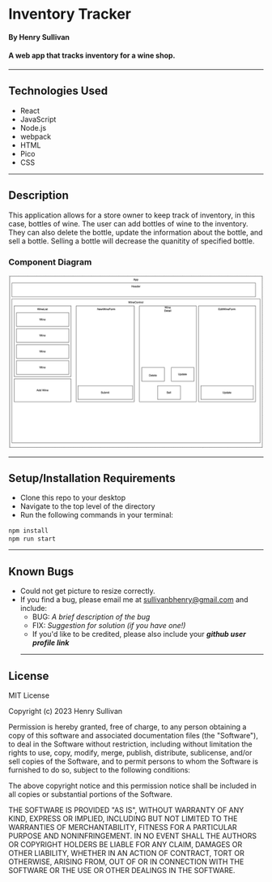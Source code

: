# Inventory Tracker

#### By Henry Sullivan

#### A web app that tracks inventory for a wine shop.
***

## Technologies Used

* React
* JavaScript
* Node.js
* webpack
* HTML
* Pico
* CSS
***
## Description

This application allows for a store owner to keep track of inventory, in this case, bottles of wine. The user can add bottles of wine to the inventory. They can also delete the bottle, update the information about the bottle, and sell a bottle. Selling a bottle will decrease the quanitity of specified bottle.

### Component Diagram

![Inventory Tracker](./Component%20Diagram.png)
***
## Setup/Installation Requirements

* Clone this repo to your desktop
* Navigate to the top level of the directory
* Run the following commands in your terminal:
```
npm install
npm run start
```
***
## Known Bugs

* Could not get picture to resize correctly.
* If you find a bug, please email me at  [sullivanbhenry@gmail.com](mailto:sullivanbhenry@gmail.com) and include:
  * BUG: _A brief description of the bug_
  * FIX: _Suggestion for solution (if you have one!)_
  * If you'd like to be credited, please also include your **_github user profile link_**
  ***
## License

MIT License

Copyright (c) 2023 Henry Sullivan

Permission is hereby granted, free of charge, to any person obtaining a copy of this software and associated documentation files (the "Software"), to deal in the Software without restriction, including without limitation the rights to use, copy, modify, merge, publish, distribute, sublicense, and/or sell copies of the Software, and to permit persons to whom the Software is furnished to do so, subject to the following conditions:

The above copyright notice and this permission notice shall be included in all copies or substantial portions of the Software.

THE SOFTWARE IS PROVIDED "AS IS", WITHOUT WARRANTY OF ANY KIND, EXPRESS OR IMPLIED, INCLUDING BUT NOT LIMITED TO THE WARRANTIES OF MERCHANTABILITY, FITNESS FOR A PARTICULAR PURPOSE AND NONINFRINGEMENT. IN NO EVENT SHALL THE AUTHORS OR COPYRIGHT HOLDERS BE LIABLE FOR ANY CLAIM, DAMAGES OR OTHER LIABILITY, WHETHER IN AN ACTION OF CONTRACT, TORT OR OTHERWISE, ARISING FROM, OUT OF OR IN CONNECTION WITH THE SOFTWARE OR THE USE OR OTHER DEALINGS IN THE SOFTWARE.